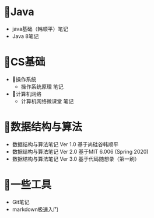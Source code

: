 

# :file_folder:Java

- java基础（韩顺平）笔记
- Java 8笔记





# :file_folder:CS基础

- :file_folder:操作系统
	- 操作系统原理 笔记 
- :file_folder:计算机网络
  - 计算机网络微课堂 笔记



# :file_folder:数据结构与算法

- 数据结构与算法笔记 Ver 1.0 基于尚硅谷韩顺平
- 数据结构与算法笔记 Ver 2.0 基于MIT 6.006 (Spring 2020)
- 数据结构与算法笔记 Ver 3.0 基于代码随想录（第一刷）



# :file_folder:一些工具

- Git笔记
- markdown极速入门
